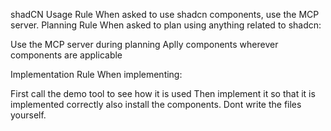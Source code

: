 shadCN Usage Rule 
When asked to use shadcn components, use the MCP server.
Planning Rule 
When asked to plan using anything related to shadcn:

Use the MCP server during planning 
Aplly components wherever components are applicable 

Implementation Rule 
When implementing:

First call the demo tool to see how it is used
Then implement it so that it is implemented correctly 
also install the components. Dont write the files yourself.